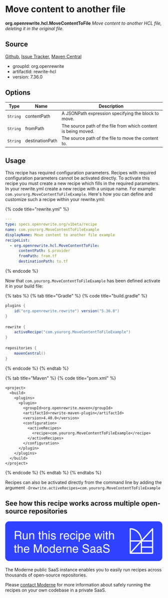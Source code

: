 # Move content to another file

**org.openrewrite.hcl.MoveContentToFile**
_Move content to another HCL file, deleting it in the original file._

## Source

[Github](https://github.com/openrewrite/rewrite/blob/main/rewrite-hcl/src/main/java/org/openrewrite/hcl/MoveContentToFile.java), [Issue Tracker](https://github.com/openrewrite/rewrite/issues), [Maven Central](https://search.maven.org/artifact/org.openrewrite/rewrite-hcl/7.36.0/jar)

* groupId: org.openrewrite
* artifactId: rewrite-hcl
* version: 7.36.0

## Options

| Type | Name | Description |
| -- | -- | -- |
| `String` | contentPath | A JSONPath expression specifying the block to move. |
| `String` | fromPath | The source path of the file from which content is being moved. |
| `String` | destinationPath | The source path of the file to move the content to. |


## Usage

This recipe has required configuration parameters. Recipes with required configuration parameters cannot be activated directly. To activate this recipe you must create a new recipe which fills in the required parameters. In your rewrite.yml create a new recipe with a unique name. For example: `com.yourorg.MoveContentToFileExample`.
Here's how you can define and customize such a recipe within your rewrite.yml:

{% code title="rewrite.yml" %}
```yaml
---
type: specs.openrewrite.org/v1beta/recipe
name: com.yourorg.MoveContentToFileExample
displayName: Move content to another file example
recipeList:
  - org.openrewrite.hcl.MoveContentToFile:
      contentPath: $.provider
      fromPath: from.tf
      destinationPath: to.tf
```
{% endcode %}


Now that `com.yourorg.MoveContentToFileExample` has been defined activate it in your build file:

{% tabs %}
{% tab title="Gradle" %}
{% code title="build.gradle" %}
```groovy
plugins {
    id("org.openrewrite.rewrite") version("5.36.0")
}

rewrite {
    activeRecipe("com.yourorg.MoveContentToFileExample")
}

repositories {
    mavenCentral()
}

```
{% endcode %}
{% endtab %}

{% tab title="Maven" %}
{% code title="pom.xml" %}
```markup
<project>
  <build>
    <plugins>
      <plugin>
        <groupId>org.openrewrite.maven</groupId>
        <artifactId>rewrite-maven-plugin</artifactId>
        <version>4.40.0</version>
        <configuration>
          <activeRecipes>
            <recipe>com.yourorg.MoveContentToFileExample</recipe>
          </activeRecipes>
        </configuration>
      </plugin>
    </plugins>
  </build>
</project>
```
{% endcode %}
{% endtab %}
{% endtabs %}

Recipes can also be activated directly from the command line by adding the argument `-Drewrite.activeRecipes=com.yourorg.MoveContentToFileExample`

## See how this recipe works across multiple open-source repositories

[![Moderne Link Image](/.gitbook/assets/ModerneRecipeButton.png)](https://public.moderne.io/recipes/org.openrewrite.hcl.MoveContentToFile)

The Moderne public SaaS instance enables you to easily run recipes across thousands of open-source repositories.

Please [contact Moderne](https://moderne.io/product) for more information about safely running the recipes on your own codebase in a private SaaS.
